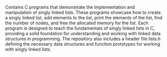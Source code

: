Contains C programs that demonstrate the implementation and manipulation of singly linked lists. These programs showcase how to create a singly linked list, add elements to the list, print the elements of the list, find the number of nodes, and free the allocated memory for the list. Each program is designed to teach the fundamentals of singly linked lists in C, providing a solid foundation for understanding and working with linked data structures in programming. The repository also includes a header file lists.h defining the necessary data structures and function prototypes for working with singly linked lists.
